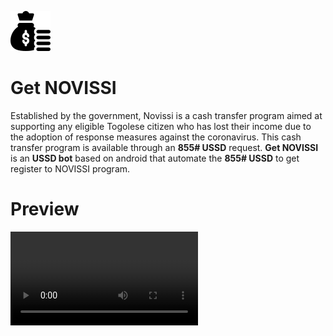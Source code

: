 ![](novissi.png)

# Get NOVISSI
Established by the government, Novissi is a cash transfer program aimed at supporting any eligible Togolese citizen who has lost their income due to the adoption of response measures against the coronavirus.
This cash transfer program is available through an **855# USSD** request. **Get NOVISSI** is an **USSD bot** based on android that automate the **855# USSD** to get register to NOVISSI program.

# Preview
![](preview.mp4)